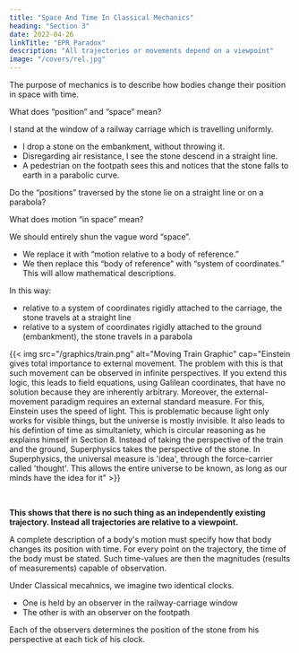 ```yaml
---
title: "Space And Time In Classical Mechanics"
heading: "Section 3"
date: 2022-04-26
linkTitle: "EPR Paradox"
description: "All trajectories or movements depend on a viewpoint"
image: "/covers/rel.jpg"
---
```



The purpose of mechanics is to describe how bodies change their position in space with time. 

<!-- I should load my conscience with grave sins against the sacred spirit of lucidity
were I to formulate the aims of mechanics in this
way, without serious reflection and detailed explanations. Let us proceed to disclose these sins. -->

What does “position” and “space” mean? 

I stand at the window of a railway carriage which is travelling uniformly. 
- I drop a stone on the embankment, without throwing it. 
- Disregarding air resistance, I see the stone descend in a straight line. 
- A pedestrian on the footpath sees this and notices that the stone falls to earth in a parabolic curve.

Do the “positions” traversed by the stone lie on a straight line or on a parabola?

What does motion “in space” mean? 

We should entirely shun the vague word “space”.
- We replace it with “motion relative to a body of reference.” 
- We then replace this “body of reference” with “system of coordinates.” This will allow mathematical descriptions.  

<!-- The positions relative to the body of reference (railway carriage or embankment)
have already been defined in detail in the preceding section.  -->

In this way:
- relative to a system of coordinates rigidly attached to the carriage, the stone travels at a straight line
- relative to a system of coordinates rigidly attached to the ground (embankment), the stone travels in a parabola


{{< img src="/graphics/train.png" alt="Moving Train Graphic" cap="Einstein gives total importance to external movement. The problem with this is that such movement can be observed in infinite perspectives. If you extend this logic, this leads to field equations, using Galilean coordinates, that have no solution because they are inherently arbitrary. Moreover, the external-movement paradigm requires an external standard measure. For this, Einstein uses the speed of light. This is problematic because light only works for visible things, but the universe is mostly invisible. It also leads to his defintion of time as simultaniety, which is circular reasoning as he explains himself in Section 8. Instead of taking the perspective of the train and the ground, Superphysics takes the perspective of the stone. In Superphysics, the universal measure is 'idea', through the force-carrier called 'thought'. This allows the entire universe to be known, as long as our minds have the idea for it" >}}


<br>


**This shows that there is no such thing as an independently existing trajectory. Instead all trajectories are relative to a <!-- reference --> viewpoint.**

A complete description of a body's motion must specify how that body changes its position with time. For every point on the trajectory, the time of the body must be stated. <!-- That is, a curve along which the body moves. --> Such time-values are then the magnitudes (results of measurements) capable of observation. 

<!-- If we take our stand on the ground of classical mechanics, we can satisfy this requirement for our illustration in the following manner.  -->

Under Classical mecahnics, we imagine two identical clocks. 
- One is held by an observer in the railway-carriage window 
- The other is with an observer on the footpath

Each of the observers determines the position of the stone from his perspective at each tick of his clock. 

<!-- In this connection we have not taken account of the inaccuracy involved by the finiteness of the velocity of propagation of light. With this and with a second difficulty prevailing here we shall have to deal in detail later.
 -->
